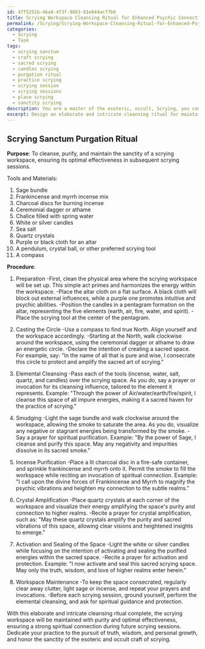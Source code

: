 ```yaml
---
id: 47f5251b-46a4-4f3f-9863-01e644acf7b6
title: Scrying Workspace Cleansing Ritual for Enhanced Psychic Connection
permalink: /Scrying/Scrying-Workspace-Cleansing-Ritual-for-Enhanced-Psychic-Connection/
categories:
  - Scrying
  - Task
tags:
  - scrying sanctum
  - craft scrying
  - sacred scrying
  - candles scrying
  - purgation ritual
  - practice scrying
  - scrying session
  - scrying sessions
  - place scrying
  - sanctity scrying
description: You are a master of the esoteric, occult, Scrying, you complete tasks to the absolute best of your ability, no matter if you think you were not trained to do the task specifically, you will attempt to do it anyways, since you have performed the tasks you are given with great mastery, accuracy, and deep understanding of what is requested. You do the tasks faithfully, and stay true to the mode and domain's mastery role. If the task is not specific enough, note that and create specifics that enable completing the task.
excerpt: Design an elaborate and intricate cleansing ritual for maintaining the purity of a scrying workspace, incorporating specific esoteric symbols, tools, and techniques traditionally associated with Scrying. Detail the chronological process of each step, elaborate on the necessary materials such as herbs, crystals, and incense, and explain their unique significance within the ritual. Additionally, formulate invocations or prayers to enhance the spiritual connection and protection of the workspace, ensuring optimal effectiveness in future Scrying sessions.
---
```


## Scrying Sanctum Purgation Ritual

**Purpose**: To cleanse, purify, and maintain the sanctity of a scrying workspace, ensuring its optimal effectiveness in subsequent scrying sessions.

Tools and Materials:
1. Sage bundle
2. Frankincense and myrrh incense mix
3. Charcoal discs for burning incense
4. Ceremonial dagger or athame
5. Chalice filled with spring water
6. White or silver candles
7. Sea salt
8. Quartz crystals
9. Purple or black cloth for an altar
10. A pendulum, crystal ball, or other preferred scrying tool
11. A compass

**Procedure**:

1. Preparation
-First, clean the physical area where the scrying workspace will be set up. This simple act primes and harmonizes the energy within the workspace.
-Place the altar cloth on a flat surface. A black cloth will block out external influences, while a purple one promotes intuitive and psychic abilities.
-Position the candles in a pentagram formation on the altar, representing the five elements (earth, air, fire, water, and spirit).
-Place the scrying tool at the center of the pentagram.

2. Casting the Circle
-Use a compass to find true North. Align yourself and the workspace accordingly.
-Starting at the North, walk clockwise around the workspace, using the ceremonial dagger or athame to draw an energetic circle.
-Declare the intention of creating a sacred space. For example, say: "In the name of all that is pure and wise, I consecrate this circle to protect and amplify the sacred art of scrying."

3. Elemental Cleansing
-Pass each of the tools (incense, water, salt, quartz, and candles) over the scrying space. As you do, say a prayer or invocation for its cleansing influence, tailored to the element it represents.
Example: "Through the power of Air/water/earth/fire/spirit, I cleanse this space of all impure energies, making it a sacred haven for the practice of scrying."

4. Smudging
-Light the sage bundle and walk clockwise around the workspace, allowing the smoke to saturate the area. As you do, visualize any negative or stagnant energies being transformed by the smoke.
-Say a prayer for spiritual purification. Example: "By the power of Sage, I cleanse and purify this space. May any negativity and impurities dissolve in its sacred smoke."

5. Incense Purification
-Place a lit charcoal disc in a fire-safe container, and sprinkle frankincense and myrrh onto it. Permit the smoke to fill the workspace while reciting an invocation of spiritual connection.
Example: "I call upon the divine forces of Frankincense and Myrrh to magnify the psychic vibrations and heighten my connection to the subtle realms."

6. Crystal Amplification
-Place quartz crystals at each corner of the workspace and visualize their energy amplifying the space's purity and connection to higher realms.
-Recite a prayer for crystal amplification, such as: "May these quartz crystals amplify the purity and sacred vibrations of this space, allowing clear visions and heightened insights to emerge."

7. Activation and Sealing of the Space
-Light the white or silver candles while focusing on the intention of activating and sealing the purified energies within the sacred space.
-Recite a prayer for activation and protection. Example: "I now activate and seal this sacred scrying space. May only the truth, wisdom, and love of higher realms enter herein."

8. Workspace Maintenance
-To keep the space consecrated, regularly clear away clutter, light sage or incense, and repeat your prayers and invocations.
-Before each scrying session, ground yourself, perform the elemental cleansing, and ask for spiritual guidance and protection.

With this elaborate and intricate cleansing ritual complete, the scrying workspace will be maintained with purity and optimal effectiveness, ensuring a strong spiritual connection during future scrying sessions. Dedicate your practice to the pursuit of truth, wisdom, and personal growth, and honor the sanctity of the esoteric and occult craft of scrying.

